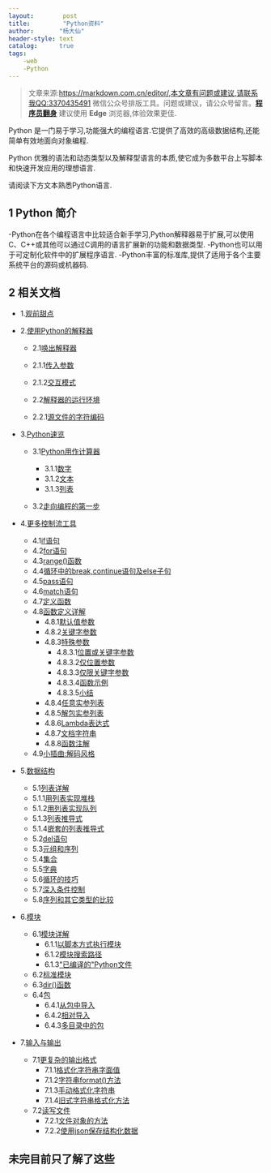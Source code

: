 ```yaml
---
layout:        post
title:         "Python资料"
author:       "杨大仙"
header-style: text
catalog:      true
tags:
    -web
    -Python
---
```


> 文章来源:https://markdown.com.cn/editor/,本文章有问题或建议,请联系我QQ:3370435491
>微信公众号排版工具。问题或建议，请公众号留言。**[程序员翻身](#jump_8)**
建议使用 **Edge** 浏览器,体验效果更佳.

Python 是一门易于学习,功能强大的编程语言.它提供了高效的高级数据结构,还能简单有效地面向对象编程.

Python 优雅的语法和动态类型以及解释型语言的本质,使它成为多数平台上写脚本和快速开发应用的理想语言.

请阅读下方文本熟悉Python语言.

## 1 Python 简介

-Python在各个编程语言中比较适合新手学习,Python解释器易于扩展,可以使用C、C++或其他可以通过C调用的语言扩展新的功能和数据类型.
-Python也可以用于可定制化软件中的扩展程序语言.
-Python丰富的标准库,提供了适用于各个主要系统平台的源码或机器码.

## 2 相关文档

- 1.[观前甜点](https://docs.python.org/zh-cn/3/tutorial/appetite.html)

- 2.[使用Python的解释器](https://docs.python.org/zh-cn/3/tutorial/interpreter.html)
    
    - 2.1[唤出解释器](https://docs.python.org/zh-cn/3/tutorial/interpreter.html#invoking-the-interpreter)
    
    - 2.1.1[传入参数](https://docs.python.org/zh-cn/3/tutorial/interpreter.html#argument-passing)
    
    - 2.1.2[交互模式](https://docs.python.org/zh-cn/3/tutorial/interpreter.html#interactive-mode)
    
    - 2.2[解释器的运行环境](https://docs.python.org/zh-cn/3/tutorial/interpreter.html#the-interpreter-and-its-environment)
    
    - 2.2.1[源文件的字符编码](https://docs.python.org/zh-cn/3/tutorial/interpreter.html#source-code-encoding)

- 3.[Python速览](https://docs.python.org/zh-cn/3/tutorial/introduction.html)
    
    - 3.1[Python用作计算器](https://docs.python.org/zh-cn/3/tutorial/introduction.html#using-python-as-a-calculator)
        
        - 3.1.1[数字](https://docs.python.org/zh-cn/3/tutorial/introduction.html#numbers)
        - 3.1.2[文本](https://docs.python.org/zh-cn/3/tutorial/introduction.html#text)
        - 3.1.3[列表](https://docs.python.org/zh-cn/3/tutorial/introduction.html#lists)
    - 3.2[走向编程的第一步](https://docs.python.org/zh-cn/3/tutorial/introduction.html#first-steps-towards-programming)
- 4.[更多控制流工具](https://docs.python.org/zh-cn/3/tutorial/controlflow.html)
    - 4.1[if语句](https://docs.python.org/zh-cn/3/tutorial/controlflow.html#if-statements)
    - 4.2[for语句](https://docs.python.org/zh-cn/3/tutorial/controlflow.html#for-statements)
    - 4.3[range()函数](https://docs.python.org/zh-cn/3/tutorial/controlflow.html#the-range-function)
    - 4.4[循环中的break,continue语句及else子句](https://docs.python.org/zh-cn/3/tutorial/controlflow.html#break-and-continue-statements-and-else-clauses-on-loops)
    - 4.5[pass语句](https://docs.python.org/zh-cn/3/tutorial/controlflow.html#pass-statements)
    - 4.6[match语句](https://docs.python.org/zh-cn/3/tutorial/controlflow.html#match-statements)
    - 4.7[定义函数](https://docs.python.org/zh-cn/3/tutorial/controlflow.html#defining-functions)
    - 4.8[函数定义详解](https://docs.python.org/zh-cn/3/tutorial/controlflow.html#more-on-defining-functions)
        - 4.8.1[默认值参数](https://docs.python.org/zh-cn/3/tutorial/controlflow.html#default-argument-values)
        - 4.8.2[关键字参数](https://docs.python.org/zh-cn/3/tutorial/controlflow.html#keyword-arguments)
        - 4.8.3[特殊参数](https://docs.python.org/zh-cn/3/tutorial/controlflow.html#special-parameters)
            - 4.8.3.1[位置或关键字参数](https://docs.python.org/zh-cn/3/tutorial/controlflow.html#positional-or-keyword-arguments)
            - 4.8.3.2[仅位置参数](https://docs.python.org/zh-cn/3/tutorial/controlflow.html#positional-only-parameters)
            - 4.8.3.3[仅限关键字参数](https://docs.python.org/zh-cn/3/tutorial/controlflow.html#keyword-only-arguments)
            - 4.8.3.4[函数示例](https://docs.python.org/zh-cn/3/tutorial/controlflow.html#function-examples)
            - 4.8.3.5[小结](https://docs.python.org/zh-cn/3/tutorial/controlflow.html#recap)
        - 4.8.4[任意实参列表](https://docs.python.org/zh-cn/3/tutorial/controlflow.html#arbitrary-argument-lists)
        - 4.8.5[解包实参列表](https://docs.python.org/zh-cn/3/tutorial/controlflow.html#unpacking-argument-lists)
        - 4.8.6[Lambda表达式](https://docs.python.org/zh-cn/3/tutorial/controlflow.html#lambda-expressions)
        - 4.8.7[文档字符串](https://docs.python.org/zh-cn/3/tutorial/controlflow.html#documentation-strings)
        - 4.8.8[函数注解](https://docs.python.org/zh-cn/3/tutorial/controlflow.html#function-annotations)
    - 4.9[小插曲:解码风格](https://docs.python.org/zh-cn/3/tutorial/controlflow.html#intermezzo-coding-style)
- 5.[数据结构](https://docs.python.org/zh-cn/3/tutorial/datastructures.html)
    - 5.1[列表详解](https://docs.python.org/zh-cn/3/tutorial/datastructures.html#more-on-lists)
     - 5.1.1[用列表实现堆栈](https://docs.python.org/zh-cn/3/tutorial/datastructures.html#using-lists-as-stacks) 
     - 5.1.2[用列表实现队列](https://docs.python.org/zh-cn/3/tutorial/datastructures.html#using-lists-as-queues) 
     - 5.1.3[列表推导式](https://docs.python.org/zh-cn/3/tutorial/datastructures.html#list-comprehensions) 
     - 5.1.4[嵌套的列表推导式](https://docs.python.org/zh-cn/3/tutorial/datastructures.html#nested-list-comprehensions) 
    - 5.2[del语句](https://docs.python.org/zh-cn/3/tutorial/datastructures.html#the-del-statement)
    - 5.3[元组和序列](https://docs.python.org/zh-cn/3/tutorial/datastructures.html#tuples-and-sequences)
    - 5.4[集合](https://docs.python.org/zh-cn/3/tutorial/datastructures.html#sets)
    - 5.5[字典](https://docs.python.org/zh-cn/3/tutorial/datastructures.html#dictionaries)
    - 5.6[循环的技巧](https://docs.python.org/zh-cn/3/tutorial/datastructures.html#looping-techniques)
    - 5.7[深入条件控制](https://docs.python.org/zh-cn/3/tutorial/datastructures.html#more-on-conditions)
    - 5.8[序列和其它类型的比较](https://docs.python.org/zh-cn/3/tutorial/datastructures.html#comparing-sequences-and-other-types)
- 6.[模块](https://docs.python.org/zh-cn/3/tutorial/modules.html)
    - 6.1[模块详解](https://docs.python.org/zh-cn/3/tutorial/modules.html#more-on-modules)
        - 6.1.1[以脚本方式执行模块](https://docs.python.org/zh-cn/3/tutorial/modules.html#executing-modules-as-scripts)
        - 6.1.2[模块搜索路径](https://docs.python.org/zh-cn/3/tutorial/modules.html#the-module-search-path)
        - 6.1.3["已编译的"Python文件](https://docs.python.org/zh-cn/3/tutorial/modules.html#compiled-python-files)
    - 6.2[标准模块](https://docs.python.org/zh-cn/3/tutorial/modules.html#standard-modules)
    - 6.3[dir()函数](https://docs.python.org/zh-cn/3/tutorial/modules.html#the-dir-function)
    - 6.4[包](https://docs.python.org/zh-cn/3/tutorial/modules.html#packages)
        - 6.4.1[从包中导入](https://docs.python.org/zh-cn/3/tutorial/modules.html#importing-from-a-package)
        - 6.4.2[相对导入](https://docs.python.org/zh-cn/3/tutorial/modules.html#intra-package-references)
        - 6.4.3[多目录中的包](https://docs.python.org/zh-cn/3/tutorial/modules.html#packages-in-multiple-directories)
- 7.[输入与输出](https://docs.python.org/zh-cn/3/tutorial/inputoutput.html)
    - 7.1[更复杂的输出格式](https://docs.python.org/zh-cn/3/tutorial/inputoutput.html#fancier-output-formatting)
        - 7.1.1[格式化字符串字面值](https://docs.python.org/zh-cn/3/tutorial/inputoutput.html#formatted-string-literals)
        - 7.1.2[字符串format()方法](https://docs.python.org/zh-cn/3/tutorial/inputoutput.html#the-string-format-method)
        - 7.1.3[手动格式化字符串](https://docs.python.org/zh-cn/3/tutorial/inputoutput.html#manual-string-formatting)
        - 7.1.4[旧式字符串格式化方法](https://docs.python.org/zh-cn/3/tutorial/inputoutput.html#old-string-formatting)
    - 7.2[读写文件](https://docs.python.org/zh-cn/3/tutorial/inputoutput.html#reading-and-writing-files)
        - 7.2.1[文件对象的方法](https://docs.python.org/zh-cn/3/tutorial/inputoutput.html#methods-of-file-objects)
        - 7.2.2[使用json保存结构化数据](https://docs.python.org/zh-cn/3/tutorial/inputoutput.html#saving-structured-data-with-json)



## 未完目前只了解了这些

















